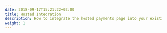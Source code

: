 ```yaml
---
date: 2018-09-17T15:21:22+02:00
title: Hosted Integration
description: How to integrate the hosted payments page into your existing payments flow
weight: 1
---
```

